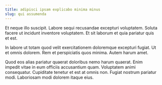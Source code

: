 ```yaml
---
title: adipisci ipsam explicabo minima minus
slug: qui assumenda
---
```


Et neque illo suscipit. Labore sequi recusandae excepturi voluptatem. Soluta facere ut incidunt inventore voluptatem. Et sit laborum et quia pariatur quis et est.

In labore ut totam quod velit exercitationem doloremque excepturi fugiat. Ut et omnis dolorem. Rem et perspiciatis quos minima. Autem harum amet.

Quod eos alias pariatur quaerat doloribus nemo harum quaerat. Enim impedit vitae in eum officiis accusantium quam. Voluptatem animi consequatur. Cupiditate tenetur et est at omnis non. Fugiat nostrum pariatur modi. Laboriosam modi dolorem itaque eius.
